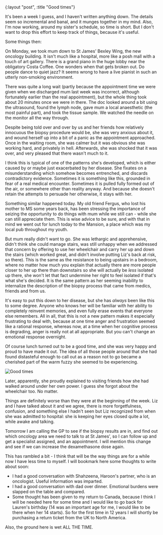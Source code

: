 {:layout "post", :title "Good times"}

It's been a week I guess, and I haven't written anything down. The details seem so incremental and banal, and it munges together in my mind. Also, I'm now working, around my sister's schedule, so time is short. But I don't want to drop this effort to keep track of things, because it's useful.

Some things then:

On Monday, we took mum down to St James' Bexley Wing, the new oncology building. It isn't much like a hospital, more like a posh mall with a touch of art gallery. There is a grand piano in the huge lobby near the obligatory Costa Coffee. One wonders when that gets broken out. Do people dance to quiet jazz? It seems wrong to have a live pianist in such an utterly non-smoking environment.

There was quite a long wait (partly because the appointment time we were given when we discharged mum last week was incorrect, although fortunately earlier than the real appointment), but the whole thing took about 20 minutes once we were in there. The doc looked around a bit using the ultrasound, found the lymph node, gave mum a local anaesthetic (the most painful part), and took the tissue sample. We watched the needle on the monitor all the way through.

Despite being told over and over by us and her friends how relatively innocuous the biopsy procedure would be, she was very anxious about it, and wound herself up into a bit of a panic as the appointment approached. Once in the waiting room, she was calmer but it was obvious she was working hard, and privately in hell. Afterwards, she was shocked that it was over, and very pleased that there wasn't much to it.

I think this is typical of one of the patterns she's developed, which is either caused by or maybe just exacerbated by her disease. She fixates on a misunderstanding which somehow becomes entrenched, and discards contradictory evidence. Sometimes it is something like this, grounded in fear of a real medical encounter. Sometimes it is pulled fully formed out of the air, or somewhere other than reality anyway. And because she doesn't retain the attempts to persuade her otherwise, it stays with her.

Something similar happened today. My old friend Fergus, who lost his mother to MS some years back, has been stressing the importance of seizing the opportunity to do things with mum while we still can - while she can still appreciate them. This is wise advice to be sure, and with that in mind we went out for lunch today to the Mansion, a place which was my local pub throughout my youth. 

But mum really didn't want to go. She was lethargic and apprehensive, didn't think she could manage stairs, was still unhappy when we addressed that concern by offering to use her wheelchair and carry her up and down the stairs (which worked great, and didn't involve putting Liz's back at risk, so there). This is the same as the resistance to being upstairs in a bedroom, where no matter how much you explain that actually there are more people closer to her up there than downstairs so she will actually be _less_ isolated up there, she won't let that fact undermine her right to feel isolated if that's what she's decided. It is the same pattern as her seeming inability to internalize the description of the biopsy process that came from medics, friends and from us.

It's easy to put this down to her disease, but she has _always_ been like this to some degree. Anyone who knows her will be familiar with her ability to completely reinvent memories, and even fully erase events that everyone else remembers. All in all, that this is not a new pattern makes it especially frustrating to deal with, because at one time anger and frustration seemed like a rational response, whereas now, at a time when her cognitive process is degrading, anger is really not at all appropriate. But you can't change an emotional response overnight.

Of course lunch turned out to be a good time, and she was very happy and proud to have made it out. The idea of all those people around that she had found distasteful enough to call out as a reason not to go became a cherished part of the warm fuzzy she seemed to be experiencing.

![Good times](http://farm8.staticflickr.com/7170/6720122283_5319425d3f_z_d.jpg)

Later, apparently, she proudly explained to visiting friends how she had walked around under her own power. I guess she forgot about the wheelchair too. No matter.

Things are definitely worse than they were at the beginning of the week. Liz and I have talked about it and we agree, there is more forgetfulness, confusion, and something else I hadn't seen but Liz recognized from when she was admitted to hospital: she is keeping her eyes closed quite a lot, while awake and talking.

Tomorrow I am calling the GP to see if the biopsy results are in, and find out which oncology area we need to talk to at St James', so I can follow up and get a specialist assigned, and an appointment. I will mention this change and see if we can increase the dexamethasone dose again.

This has rambled a bit - I think that will be the way things are for a while now I have less time to myself. I will bookmark here some thoughts to write about soon:

* I had a good conversation with Shahzeena, Haroon's partner, who is an oncologist. Useful information was imparted.
* I had a good conversation with dad over dinner. Emotional burdens were slapped on the table and compared.
* Some thought has been given to my return to Canada, because I think I will be needed here for some time and I would like to go back for Lauren's birthday (14 was an important age for me, I would like to be there when her 14 starts). So for the first time in 12 years I will shortly be purchasing a return ticket from the UK to North America.

Also, the ground here is wet ALL THE TIME.